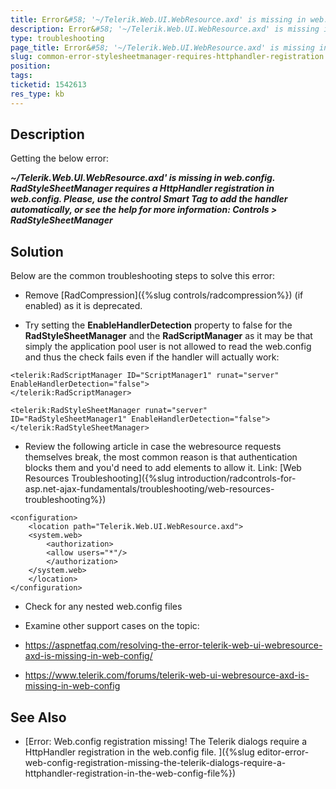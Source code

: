 ```yaml
---
title: Error&#58; '~/Telerik.Web.UI.WebResource.axd' is missing in web.config. RadStyleSheetManager requires a HttpHandler registration in web.config.
description: Error&#58; '~/Telerik.Web.UI.WebResource.axd' is missing in web.config. RadStyleSheetManager requires a HttpHandler registration in web.config.
type: troubleshooting
page_title: Error&#58; '~/Telerik.Web.UI.WebResource.axd' is missing in web.config. RadStyleSheetManager requires a HttpHandler registration in web.config.
slug: common-error-stylesheetmanager-requires-httphandler-registration
position: 
tags: 
ticketid: 1542613
res_type: kb
---
```


## Description

Getting the below error:

***~/Telerik.Web.UI.WebResource.axd' is missing in web.config. RadStyleSheetManager requires a HttpHandler registration in web.config. Please, use the control Smart Tag to add the handler automatically, or see the help for more information: Controls > RadStyleSheetManager***

## Solution

Below are the common troubleshooting steps to solve this error:

- Remove [RadCompression]({%slug controls/radcompression%}) (if enabled) as it is deprecated.

- Try setting the **EnableHandlerDetection** property to false for the **RadStyleSheetManager** and the **RadScriptManager** as it may be that simply the application pool user is not allowed to read the web.config and thus the check fails even if the handler will actually work:

````ASP.NET
<telerik:RadScriptManager ID="ScriptManager1" runat="server" EnableHandlerDetection="false">
</telerik:RadScriptManager>

<telerik:RadStyleSheetManager runat="server" ID="RadStyleSheetManager1" EnableHandlerDetection="false">
</telerik:RadStyleSheetManager>
````

- Review the following article in case the webresource requests themselves break, the most common reason is that authentication blocks them and you'd need to add <location> elements to allow it. Link: [Web Resources Troubleshooting]({%slug introduction/radcontrols-for-asp.net-ajax-fundamentals/troubleshooting/web-resources-troubleshooting%})

````ASP.NET
<configuration>
    <location path="Telerik.Web.UI.WebResource.axd">
    <system.web>
        <authorization>
        <allow users="*"/>
        </authorization>
    </system.web>
    </location>
</configuration>
````

- Check for any nested web.config files

- Examine other support cases on the topic:

- https://aspnetfaq.com/resolving-the-error-telerik-web-ui-webresource-axd-is-missing-in-web-config/

- https://www.telerik.com/forums/telerik-web-ui-webresource-axd-is-missing-in-web-config 

## See Also

* [Error: Web.config registration missing! The Telerik dialogs require a HttpHandler registration in the web.config file.
]({%slug editor-error-web-config-registration-missing-the-telerik-dialogs-require-a-httphandler-registration-in-the-web-config-file%})

